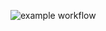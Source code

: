 ![example workflow](https://github.com/<AS131986>/<TestWebInt>/actions/workflows/<.appveyor.yml>/badge.svg)
